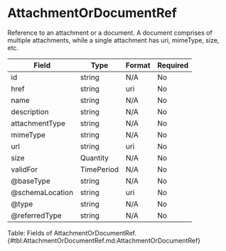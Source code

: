 <!--
    ATTENTION: This file was generated via gradle!
               Do NOT manually edit this file! Any such changes will be overwritten!
-->

# AttachmentOrDocumentRef

Reference to an attachment or a document.
A document comprises of multiple attachments, while a single attachment has uri, mimeType, size, etc.

| Field | Type | Format | Required |
|-------|---|--------|---|
| id | string | N/A | No |
| href | string | uri | No |
| name | string | N/A | No |
| description | string | N/A | No |
| attachmentType | string | N/A | No |
| mimeType | string | N/A | No |
| url | string | uri | No |
| size | Quantity | N/A | No |
| validFor | TimePeriod | N/A | No |
| \@baseType | string | N/A | No |
| \@schemaLocation | string | uri | No |
| \@type | string | N/A | No |
| \@referredType | string | N/A | No |

Table: Fields of AttachmentOrDocumentRef. {#tbl:AttachmentOrDocumentRef.md:AttachmentOrDocumentRef}
